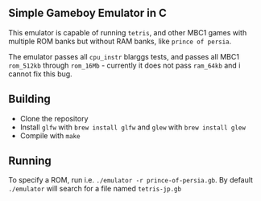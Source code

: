 ## Simple Gameboy Emulator in C

This emulator is capable of running `tetris`, and other MBC1 games with multiple ROM banks but without RAM banks, like `prince of persia`.

The emulator passes all `cpu_instr` blarggs tests, and passes all MBC1 `rom_512kb` through `rom_16Mb` - currently it does not pass `ram_64kb` and i cannot fix this bug.


## Building

* Clone the repository
* Install `glfw` with `brew install glfw` and `glew` with `brew install glew`
* Compile with `make`

## Running

To specify a ROM, run i.e. `./emulator -r prince-of-persia.gb`. By default `./emulator` will search for a file named `tetris-jp.gb`

